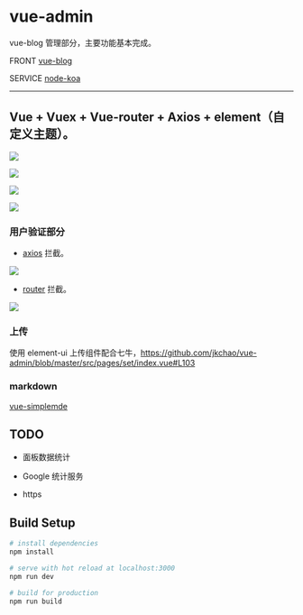 # vue-admin

vue-blog 管理部分，主要功能基本完成。

FRONT [vue-blog](https://github.com/jkchao/vue-blog)

SERVICE [node-koa](https://github.com/jkchao/node-koa)

---

## Vue + Vuex + Vue-router + Axios + element（自定义主题）。

![](https://github.com/jkchao/vue-admin/raw/master/images/1.png)

![](https://github.com/jkchao/vue-admin/raw/master/images/3.png)

![](https://github.com/jkchao/vue-admin/raw/master/images/4.png)

![](https://github.com/jkchao/vue-admin/raw/master/images/2.png)

### 用户验证部分
	
- [axios](https://github.com/jkchao/vue-admin/blob/master/src/api/axios.js) 拦截。

![](https://github.com/jkchao/vue-admin/raw/master/images/5.png)

- [router](https://github.com/jkchao/vue-admin/blob/master/src/router/index.js) 拦截。

![](https://github.com/jkchao/vue-admin/raw/master/images/6.png)


### 上传

使用 element-ui 上传组件配合七牛，https://github.com/jkchao/vue-admin/blob/master/src/pages/set/index.vue#L103 

### markdown

  [vue-simplemde](https://github.com/F-loat/vue-simplemde)

## TODO

- 面板数据统计

- Google 统计服务

- https

## Build Setup

``` bash
# install dependencies
npm install

# serve with hot reload at localhost:3000
npm run dev

# build for production
npm run build

```
